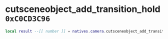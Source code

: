 # cutsceneobject_add_transition_hold `0xC0CD3C96`

```lua
local result --[[ number ]] = natives.camera.cutsceneobject_add_transition_hold(_unk0 --[[ number ]], _unk1 --[[ number ]], _unk2 --[[ number ]], _unk3 --[[ number ]])
```
